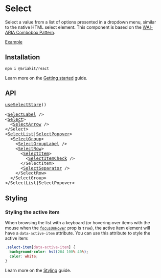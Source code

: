 # Select

<p data-description>
  Select a value from a list of options presented in a dropdown menu, similar to the native HTML select element. This component is based on the <a href="https://www.w3.org/WAI/ARIA/apg/patterns/combobox/">WAI-ARIA Combobox Pattern</a>.
</p>

<a href="../examples/select/index.tsx" data-playground>Example</a>

## Installation

```sh
npm i @ariakit/react
```

Learn more on the [Getting started](/guide/getting-started) guide.

## API

<pre data-api>
<a href="/apis/select-store">useSelectStore</a>()

&lt;<a href="/apis/select-label">SelectLabel</a> /&gt;
&lt;<a href="/apis/select">Select</a>&gt;
  &lt;<a href="/apis/select-arrow">SelectArrow</a> /&gt;
&lt;/Select&gt;
&lt;<a href="/apis/select-list">SelectList</a>|<a href="/apis/select-popover">SelectPopover</a>&gt;
  &lt;<a href="/apis/select-group">SelectGroup</a>&gt;
    &lt;<a href="/apis/select-group-label">SelectGroupLabel</a> /&gt;
    &lt;<a href="/apis/select-row">SelectRow</a>&gt;
      &lt;<a href="/apis/select-item">SelectItem</a>&gt;
        &lt;<a href="/apis/select-item-check">SelectItemCheck</a> /&gt;
      &lt;/SelectItem&gt;
      &lt;<a href="/apis/select-separator">SelectSeparator</a> /&gt;
    &lt;/SelectRow&gt;
  &lt;/SelectGroup&gt;
&lt;/SelectList|SelectPopover&gt;
</pre>

## Styling

### Styling the active item

When browsing the list with a keyboard (or hovering over items with the mouse when the [`focusOnHover`](/apis/select-item#focusonhover) prop is `true`), the active item element will have a `data-active-item` attribute. You can use this attribute to style the active item:

```css
.select-item[data-active-item] {
  background-color: hsl(204 100% 40%);
  color: white;
}
```

Learn more on the [Styling](/guide/styling) guide.
